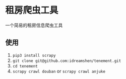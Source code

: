 # 租房爬虫工具
一个简易的租房信息爬虫工具

## 使用
1. `pip3 install scrapy`
2. `git clone git@github.com:idreamshen/tenement.git`
3. `cd tenement`
4. `scrapy crawl douban` or `scrapy crawl anjuke`